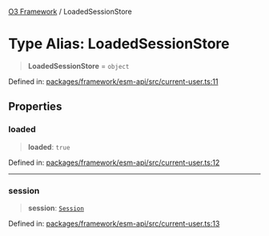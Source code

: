 [O3 Framework](../API.md) / LoadedSessionStore

# Type Alias: LoadedSessionStore

> **LoadedSessionStore** = `object`

Defined in: [packages/framework/esm-api/src/current-user.ts:11](https://github.com/openmrs/openmrs-esm-core/blob/main/packages/framework/esm-api/src/current-user.ts#L11)

## Properties

### loaded

> **loaded**: `true`

Defined in: [packages/framework/esm-api/src/current-user.ts:12](https://github.com/openmrs/openmrs-esm-core/blob/main/packages/framework/esm-api/src/current-user.ts#L12)

***

### session

> **session**: [`Session`](../interfaces/Session.md)

Defined in: [packages/framework/esm-api/src/current-user.ts:13](https://github.com/openmrs/openmrs-esm-core/blob/main/packages/framework/esm-api/src/current-user.ts#L13)
